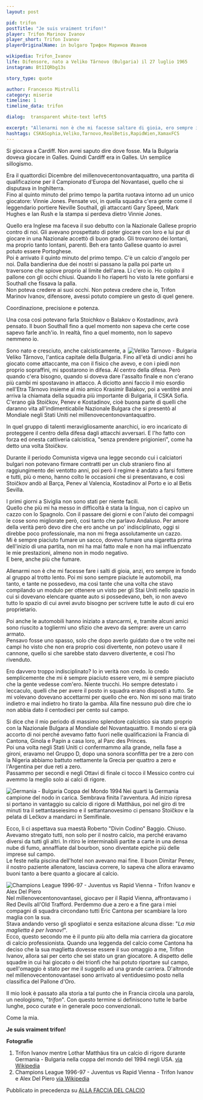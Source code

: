 ```yaml
---
layout: post

pid: trifon
postTitle: "Je suis vraiment trifon!"
player: Trifon Marinov Ivanov
player_short: Trifon Ivanov
playerOriginalName: in bulgaro Трифон Маринов Иванов

wikipedia: Trifon_Ivanov
life: Difensore, nato a Veliko Tărnovo (Bulgaria) il 27 luglio 1965
instagram: Bt1IQRbg13s

story_type: quote

author: Francesco Mistrulli
category: miserie
timeline: 1
timeline_data: trifon

dialog:  transparent white-text left5

excerpt: "Allenarmi non è che mi facesse saltare di gioia, ero sempre in fondo al gruppo al trotto lento..."
hashtags: CSKASophia,Veliko,Tarnovo,RealBetis,RapidWien,XamaxFCS
---
```

Si giocava a Cardiff. Non avrei saputo dire dove fosse. Ma la Bulgaria doveva giocare in Galles. Quindi Cardiff era in Galles. Un semplice sillogismo.

Era il quattordici Dicembre del millenovecentonovantaquattro, una partita di qualificazione per il Campionato d'Europa del Novantasei, quello che si disputava in Inghilterra.  
Fino al quinto minuto del primo tempo la partita ruotava intorno ad un unico giocatore: Vinnie Jones. Pensate voi, in quella squadra c'era gente come il leggendario portiere Neville Southall, gli attaccanti Gary Speed, Mark Hughes e Ian Rush e la stampa si perdeva dietro Vinnie Jones.

Quello era Inglese ma faceva il suo debutto con la Nazionale Gallese proprio contro di noi. Gli avevano prospettato di poter giocare con loro e lui pur di giocare in una Nazionale accettò di buon grado. Gli trovarono dei lontani, ma proprio tanto lontani, parenti. Beh era tanto Gallese quanto io avrei potuto essere Portoghese.  
Poi è arrivato il quinto minuto del primo tempo. C'è un calcio d'angolo per noi. Dalla bandierina due dei nostri si passano la palla poi parte un traversone che spiove proprio al limite dell'area. Lì c'ero io. Ho colpito il pallone con gli occhi chiusi. Quando li ho riaperti ho visto la rete gonfiarsi e Southall che fissava la palla.  
 Non poteva credere ai suoi occhi. Non poteva credere che io, Trifon Marinov Ivanov, difensore, avessi potuto compiere un gesto di quel genere.

 Coordinazione, precisione e potenza.

 Una cosa così potevano farla Stoichkov o Balakov o Kostadinov, avrà pensato. Il buon Southall fino a quel momento non sapeva che certe cose sapevo farle anch'io. In realtà, fino a quel momento, non lo sapevo nemmeno io.

<img class="responsive-img border w60 margin-1em" src="{{site.baseurl}}/assets/pics/{{page.pid}}/veliko_tarnovo.png" alt="Veliko Tarnovo - Bulgaria" align="right">

Sono nato e cresciuto, anche calcisticamente, a Veliko Tărnovo, l'antica capitale della Bulgaria. Fino all'età di undici anni ho giocato come attaccante, ma con il fisico che avevo, e con i piedi non proprio sopraffini, mi spostarono in difesa. Al centro della difesa. Però quando c'era bisogno, quando si doveva dare l'assalto finale e non c'erano più cambi mi spostavano in attacco. A diciotto anni faccio il mio esordio nell'Etra Tărnovo insieme al mio amico Krasimir Balakov, poi a ventitré anni arriva la chiamata della squadra più importante di Bulgaria, il CSKA Sofia.  
C'erano già Stoičkov, Penev e Kostadinov, cioè buona parte di quelli che daranno vita all'indimenticabile Nazionale Bulgara che si presentò al Mondiale negli Stati Uniti nel millenovecentonovantaquattro.

In quel gruppo di talenti meravigliosamente anarchici, io ero incaricato di proteggere il centro della difesa dagli attacchi avversari. E l'ho fatto con forza ed onesta cattiveria calcistica, "senza prendere prigionieri", come ha detto una volta Stoičkov.

Durante il periodo Comunista vigeva una legge secondo cui i calciatori bulgari non potevano firmare contratti per un club straniero fino al raggiungimento dei ventotto anni, poi però il regime è andato a farsi fottere e tutti, più o meno, hanno colto le occasioni che si presentavano, e così Stoičkov andò al Barça, Penev al Valencia, Kostadinov al Porto e io al Betis Sevilla.

I primi giorni a Siviglia non sono stati per niente facili.  
Quello che più mi ha messo in difficoltà è stata la lingua, non ci capivo un cazzo con lo Spagnolo. Con il passare dei giorni e con l'aiuto dei compagni le cose sono migliorate però, così tanto che parlavo Andaluso. Per amore della verità però devo dire che ero anche un po' indisciplinato, oggi si direbbe poco professionale, ma non mi frega assolutamente un cazzo.  
Mi è sempre piaciuto fumare un sacco, dovevo fumare una sigaretta prima dell'inizio di una partita, non mi ha mai fatto male e non ha mai influenzato le mie prestazioni, almeno non in modo negativo.  
E bere, anche più che fumare.

Allenarmi non è che mi facesse fare i salti di gioia, anzi, ero sempre in fondo al gruppo al trotto lento. Poi mi sono sempre piaciute le automobili, ma tanto, e tante ne possedevo, ma così tante che una volta che stavo compilando un modulo per ottenere un visto per gli Stai Uniti nello spazio in cui si dovevano elencare quante auto si possedevano, beh, io non avevo tutto lo spazio di cui avrei avuto bisogno per scrivere tutte le auto di cui ero proprietario.

Poi anche le automobili hanno iniziato a stancarmi, e, tramite alcuni amici sono riuscito a togliermi uno sfizio che avevo da sempre: avere un carro armato.  
Pensavo fosse uno spasso, solo che dopo averlo guidato due o tre volte nei campi ho visto che non era proprio così divertente, non potevo usare il cannone, quello si che sarebbe stato davvero divertente, e così l'ho rivenduto.

Ero davvero troppo indisciplinato? Io in verità non credo. Io credo semplicemente che mi è sempre piaciuto essere vero, mi è sempre piaciuto che la gente vedesse com'ero. Niente trucchi. Ho sempre detestato i leccaculo, quelli che per avere il posto in squadra erano disposti a tutto. Se mi volevano dovevano accettarmi per quello che ero. Non mi sono mai tirato indietro e mai indietro ho tirato la gamba. Alla fine nessuno può dire che io non abbia dato il centodieci per cento sul campo.

Si dice che il mio periodo di massimo splendore calcistico sia stato proprio con la Nazionale Bulgara al Mondiale del Novantaquattro. Il mondo si era già accorto di noi perché avevamo fatto fuori nelle qualificazioni la Francia di Cantona, Ginola e Papin a casa loro, al Parc des Princes.  
Poi una volta negli Stati Uniti ci confermammo alla grande, nella fase a gironi, eravamo nel Gruppo D, dopo una sonora sconfitta per tre a zero con la Nigeria abbiamo battuto nettamente la Grecia per quattro a zero e l'Argentina per due reti a zero.  
Passammo per secondi e negli Ottavi di finale ci tocco il Messico contro cui avemmo la meglio solo ai calci di rigore.  

<img class="responsive-img border w100" src="{{site.baseurl}}/assets/pics/{{page.pid}}/WorldCup1994BulgariaGermany.jpg" alt="Germania - Bulgaria Coppa del Mondo 1994" align="left">

Nei quarti la Germania campione del nodo in carica. Sembrava finita l'avventura. Ad inizio ripresa si portano in vantaggio su calcio di rigore di Matthäus, poi nel giro di tre minuti tra il settantaseiesimo e il settantanovesimo ci pensano Stoičkov e la pelata di Lečkov a mandarci in Semifinale.  

Ecco, lì ci aspettava sua maestà Roberto "Divin Codino" Baggio. Chiuso. Avevamo stregato tutti, non solo per il nostro calcio, ma perché eravamo diversi da tutti gli altri. In ritiro le interminabili partite a carte in una densa nube di fumo, annaffiate dal bourbon, sono diventate epiche più delle imprese sul campo.  
Le feste nella piscina dell'hotel non avevano mai fine. Il buon Dimitar Penev, il nostro paziente allenatore, lasciava correre, lo sapeva che allora eravamo buoni tanto a bere quanto a giocare al calcio.

<img class="responsive-img border w30 margin-1em" src="{{site.baseurl}}/assets/pics/{{page.pid}}/Champions_League_1996-97_-_Juventus_vs_Rapid_Vienna_-_Trifon_Ivanov_e_Alex_Del_Piero.jpg" alt="Champions League 1996-97 - Juventus vs Rapid Vienna - Trifon Ivanov e Alex Del Piero" align="left">


Nel millenovecentonovantasei, giocavo per il Rapid Vienna, affrontavamo i Red Devils all'Old Trafford. Perdemmo due a zero e a fine gara i miei compagni di squadra circondano tutti Eric Cantona per scambiare la loro maglia con la sua.  
Stava andando verso gli spogliatoi e senza esitazione alcuna disse: "_La mia maglietta è per Ivanov!_".  
Ecco, questo secondo me è il punto più alto della mia carriera da giocatore di calcio professionista. Quando una leggenda del calcio come Cantona ha deciso che la sua maglietta dovesse essere il suo omaggio a me, Trifon Ivanov, allora sai per certo che sei stato un gran giocatore. A dispetto delle squadre in cui hai giocato o dei trionfi che hai potuto riportare sul campo, quell'omaggio è stato per me il suggello ad una grande carriera. D'altronde nel millenovecentonovantasei sono arrivato al ventiduesimo posto nella classifica del Pallone d'Oro.

Il mio look è passato alla storia a tal punto che in Francia circola una parola, un neologismo, "_trifon_". Con questo termine si definiscono tutte le barbe lunghe, poco curate e in generale poco convenzionali.

Come la mia.

**Je suis vraiment trifon!**

<div class="post-disclaimer">
    <b>Fotografie</b><br/>
    <ol>
    <li>Trifon Ivanov mentre Lothar Matthäus tira un calcio di rigore durante Germania - Bulgaria nella coppa del mondo del 1994 negli USA. <a href="https://commons.wikimedia.org/wiki/File:WorldCup1994BulgariaGermany.jpg" target="_blank">via Wikipedia</a></li>
    <li>Champions League 1996-97 - Juventus vs Rapid Vienna - Trifon Ivanov e Alex Del Piero
<a href="https://en.wikipedia.org/wiki/Trifon_Ivanov#/media/File:Champions_League_1996-97_-_Juventus_vs_Rapid_Vienna_-_Trifon_Ivanov_e_Alex_Del_Piero.jpg" target="_blank">via Wikipedia</a></li>
    </ol>
</div>

<div class="post-disclaimer">
Pubblicato in precedenza su <a href="http://allafacciadelcalcio.blogspot.com/2018/01/je-suis-vraiment-trifon.html" target="_blank">ALLA FACCIA DEL CALCIO</a>
</div>




<script>


    var trifon=[
                    {
                        type:"birth",
                        category:"event",
                        timestamps:[new Date(1965,7-1,27)],
                        text:{
                            body:"Il 27 Luglio 1965, nasce a Veliko Tărnovo (Bulgaria) Trifon Marinov Ivanov",
                            link:null
                        }
                    },
                    {
                        type:"birth",
                        category:"event",
                        timestamps:[new Date(2016,2-1,13)],
                        text:{
                            body:"Scompare all'et&agrave; di 50 anni, il 13 Febbraio 2016, a Samovodene, Bulgaria",
                            link:null
                        }
                    },
                    {
                        type:"club",
                        category:"range",
                        timestamps:[1983,1988],
                        team:"Etar Veliko Tărnovo",
                        text:{
                            body:"Inizia la sua carriera nel Football Club Etar di Veliko Tărnovo. In tutto colleziona 72 presenze e 7 realizzazioni.",
                            link:null
                        }
                    },
                    {
                        type:"club",
                        category:"range",
                        timestamps:[1988,1990],
                        team:"CSKA Sofia",
                        text:{
                            body:"Tra il 1988 e il 1990 gioca nel CSKA Sofia, dove segna 8 reti durante 64 partite.",
                            link:null
                        }
                    },
                    {
                        type:"club",
                        category:"range",
                        timestamps:[1990,1993],
                        team:"Real Betis",
                        text:{
                            body:"Nel 1990 viene acquistato dal Betis Siviglia. Colleziona 52 presenze e 9 reti. Nel 1991, va in prestito nella sua prima squadra, l'Etar Veliko Tărnovo, e nel 1992 al CSKA Sofia.",
                            link:null
                        }
                    },
                    {
                        type:"club",
                        category:"range",
                        timestamps:[1993,1995],
                        team:"Neuchâtel Xamax",
                        text:{
                            body:"Si trasferisce in Svizzera dove gioca per il Neuchâtel Xamax. In due stagioni colleziona 25 presenze e segna 3 reti",
                            link:null
                        }
                    },
                    {
                        type:"club",
                        category:"range",
                        timestamps:[1995,1997],
                        team:"Rapid Wien",
                        text:{
                            body:"Dopo un breve prestito al CSKA Sofia nel 1995, si trasferisce in Austria al Rapid Vienna dove gioca per 2 anni, dove segna sette reti in 53 partite",
                            link:null
                        }
                    },
                    {
                        type:"club",
                        category:"range",
                        timestamps:[1997,1998],
                        team:"Austria Wien",
                        text:{
                            body:"Gioca un anno nel Austria Vienna, dove colleziona undici presenze.",
                            link:null
                        }
                    },
                    {
                        type:"club",
                        category:"range",
                        timestamps:[1998,2001],
                        team:"Floridsdorfer AC",
                        text:{
                            body:"Dopo essere tornato in prestito al CSKA Sofia nel 1998, si trasferisce al Floridsdorfer AC dove, dopo 52 presenze e 6 reti, chiude la sua carriera di giocatore",
                            link:null
                        }
                    },
                    {
                        type:"national",
                        timestamps:[1988,1998],
                        team:"Bulgaria",
                        apps:76,
                        goals:6
                    },
                    /*
                    {
                        type:"history",
                        category:"event",
                        timestamps:[new Date(1979,5-1,4)],
                        text:{
                            body:"Il 4 maggio 1979, Margaret Thatcher viene eletta Primo ministro del Regno Unito. Rester&agrave; in carica fino al 28 novembre 1990.",
                            link:"http://it.wikipedia.org/wiki/Margaret_Thatcher#Premiership_del_Regno_Unito_(1979-1990)"
                        }
                    },
                    {
                        type:"history",
                        category:"event",
                        timestamps:[new Date(1982,4-1,2)],
                        text:{
                            body:"<b>Guerra delle Falkland</b><br/>Fu un conflitto militare combattuto tra aprile e giugno 1982 tra Argentina e Regno Unito per il controllo e il possesso delle isole Falkland, della Georgia del Sud e delle isole Sandwich meridionali.",
                            link:"https://it.wikipedia.org/wiki/Guerra_delle_Falkland"
                        }
                    },
                    */
                ];
</script>
